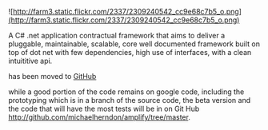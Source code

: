 ![http://farm3.static.flickr.com/2337/2309240542_cc9e68c7b5_o.png](http://farm3.static.flickr.com/2337/2309240542_cc9e68c7b5_o.png)


A C# .net application contractual framework that aims to deliver a pluggable, maintainable, scalable, core well documented framework built on top of dot net with few dependencies, high use of interfaces, with a clean intuititive api.

has been moved to [GitHub](http://github.com/michaelherndon/amplify/tree/master)

while a good portion of the code remains on google code, including the prototyping which is in a branch of the source code, the beta version and the code that will have the most tests will be in on Git Hub http://github.com/michaelherndon/amplify/tree/master.


